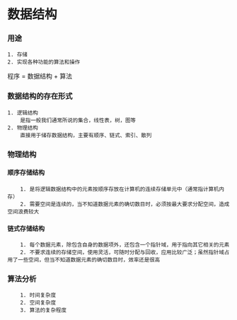 # 数据结构
### 用途
    1. 存储
    2. 实现各种功能的算法和操作
程序 = 数据结构 + 算法
### 数据结构的存在形式
    1. 逻辑结构
        是指一般我们通常所说的集合，线性表，树，图等
    2. 物理结构
        直接用于储存数据结构，主要有顺序、链式、索引、散列
### 物理结构
#### 顺序存储结构
        1. 是将逻辑数据结构中的元素按顺序存放在计算机的连续存储单元中（通常指计算机内存）
        2. 需要空间是连续的，当不知道数据元素的确切数目时，必须按最大要求分配空间，造成空间浪费较大

#### 链式存储结构
        1. 每个数据元素，除包含自身的数据项外，还包含一个指针域，用于指向其它相关的元素
        2. 不要求连续的存储空间，使用灵活，可随时分配与回收，应用比较广泛；虽然指针域占用了一些空间，但当不知道数据元素的确切数目时，效率还是很高

### 算法分析
        1. 时间复杂度
        2. 空间复杂度
        3. 算法的复杂程度
   
    
   